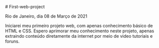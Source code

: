 
<html>
# First-web-project
  <p>Rio de Janeiro, dia 08 de Março de 2021 </p>
  <p>Iniciarei meu primeiro projeto web, com apenas conhecimento básico de HTML e CSS.
Espero aprimorar meu conhecimento neste projeto, apenas extraindo conteúdo diretamente da internet por meio de video tutoriais e foruns.</p>
  
  
 
